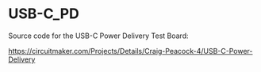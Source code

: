 # USB-C_PD
Source code for the USB-C Power Delivery Test Board:

https://circuitmaker.com/Projects/Details/Craig-Peacock-4/USB-C-Power-Delivery
